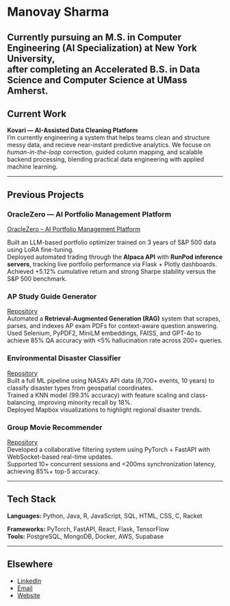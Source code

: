 # Manovay Sharma
Currently pursuing an **M.S. in Computer Engineering (AI Specialization)** at **New York University**,  
after completing an **Accelerated B.S. in Data Science and Computer Science** at **UMass Amherst**.  
---


## Current Work
**Kovari — AI-Assisted Data Cleaning Platform**  
I’m currently engineering a system that helps teams clean and structure messy data, and recieve near-instant predictive analytics. We focuse on *human-in-the-loop* correction, guided column mapping, and scalable backend processing, blending practical data engineering with applied machine learning.

--- 
## Previous Projects 
### **OracleZero — AI Portfolio Management Platform**
[OracleZero – AI Portfolio Management Platform](https://ozero.manovay.info/)  

Built an LLM-based portfolio optimizer trained on 3 years of S&P 500 data using LoRA fine-tuning.  
Deployed automated trading through the **Alpaca API** with **RunPod inference servers**, tracking live portfolio performance via Flask + Plotly dashboards.  
Achieved +5.12% cumulative return and strong Sharpe stability versus the S&P 500 benchmark.

### **AP Study Guide Generator**
[Repository](https://github.com/manovay/AP-Study-Guide-Generator)  
Automated a **Retrieval-Augmented Generation (RAG)** system that scrapes, parses, and indexes AP exam PDFs for context-aware question answering.  
Used Selenium, PyPDF2, MiniLM embeddings, FAISS, and GPT-4o to achieve 85% QA accuracy with <5% hallucination rate across 200+ queries.

### **Environmental Disaster Classifier**
[Repository](https://github.com/manovay/Environmental-Disaster-Classifier-)  
Built a full ML pipeline using NASA’s API data (6,700+ events, 10 years) to classify disaster types from geospatial coordinates.  
Trained a KNN model (99.3% accuracy) with feature scaling and class-balancing, improving minority recall by 18%.  
Deployed Mapbox visualizations to highlight regional disaster trends.

### **Group Movie Recommender**
[Repository](https://github.com/manovay/movie-recc)  
Developed a collaborative filtering system using PyTorch + FastAPI with WebSocket-based real-time updates.  
Supported 10+ concurrent sessions and <200ms synchronization latency, achieving 85%+ top-5 accuracy.

---

## Tech Stack
**Languages:**  Python, Java, R, JavaScript, SQL, HTML, CSS, C, Racket  

**Frameworks:** PyTorch, FastAPI, React, Flask, TensorFlow  
**Tools:** PostgreSQL, MongoDB, Docker, AWS, Supabase  

---

## Elsewhere
- [LinkedIn](https://linkedin.com/in/manovay-sharma)  
- [Email](mailto:manovays2004@gmail.com)  
- [Website](manovay.info)

